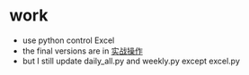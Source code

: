 # work
- use python control Excel
- the final versions are in [实战操作](https://github.com/TMFfa/work/tree/main/%E5%AE%9E%E6%88%98%E6%93%8D%E4%BD%9C)
- but I still update daily_all.py and weekly.py except excel.py
